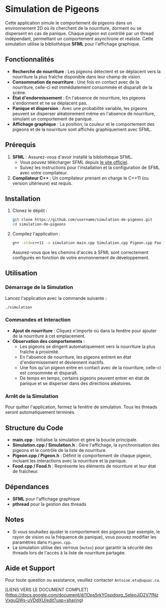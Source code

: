 # Simulation de Pigeons

Cette application simule le comportement de pigeons dans un environnement 2D où ils cherchent de la nourriture, dorment ou se dispersent en cas de panique. Chaque pigeon est contrôlé par un thread indépendant, permettant un comportement asynchrone et réaliste. Cette simulation utilise la bibliothèque **SFML** pour l'affichage graphique.

## Fonctionnalités

- **Recherche de nourriture** : Les pigeons détectent et se déplacent vers la nourriture la plus fraîche disponible dans leur champ de vision.
- **Consommation de nourriture** : Une fois en contact avec de la nourriture, celle-ci est immédiatement consommée et disparaît de la scène.
- **État d'endormissement** : En l'absence de nourriture, les pigeons s'endorment et ne se déplacent pas.
- **Panique et dispersion** : Avec une probabilité variable, les pigeons peuvent se disperser aléatoirement même en l'absence de nourriture, simulant un comportement de panique.
- **Affichage graphique** : La position, la couleur et le comportement des pigeons et de la nourriture sont affichés graphiquement avec SFML.

## Prérequis

1. **SFML** : Assurez-vous d'avoir installé la bibliothèque SFML.
   - Vous pouvez télécharger SFML depuis [le site officiel](https://www.sfml-dev.org/download.php).
   - Suivez les instructions pour l'installation et la configuration de SFML avec votre compilateur.
2. **Compilateur C++** : Un compilateur prenant en charge le C++11 (ou version ultérieure) est requis.

## Installation

1. Clonez le dépôt :
   ```bash
   git clone https://github.com/username/simulation-de-pigeons.git
   cd simulation-de-pigeons
   ```

2. Compilez l'application :
   ```bash
   g++ -std=c++11 -o simulation main.cpp Simulation.cpp Pigeon.cpp Food.cpp -lsfml-graphics -lsfml-window -lsfml-system -pthread
   ```
   Assurez-vous que les chemins d'accès à SFML sont correctement configurés en fonction de votre environnement de développement.

## Utilisation

### Démarrage de la Simulation

Lancez l'application avec la commande suivante :
```bash
./simulation
```

### Commandes et Interaction

- **Ajout de nourriture** : Cliquez n'importe où dans la fenêtre pour ajouter de la nourriture à cet emplacement.
- **Observation des comportements** :
  - Les pigeons se dirigent automatiquement vers la nourriture la plus fraîche à proximité.
  - En l'absence de nourriture, les pigeons entrent en état d'endormissement et deviennent inactifs.
  - Une fois qu'un pigeon entre en contact avec de la nourriture, celle-ci est consommée et disparaît.
  - De temps en temps, certains pigeons peuvent entrer en état de panique et se disperser dans des directions aléatoires.

### Arrêt de la Simulation

Pour quitter l'application, fermez la fenêtre de simulation. Tous les threads seront automatiquement terminés.

## Structure du Code

- **main.cpp** : Initialise la simulation et gère la boucle principale.
- **Simulation.cpp / Simulation.h** : Gère l'affichage, la synchronisation des pigeons et le contrôle de la liste de nourriture.
- **Pigeon.cpp / Pigeon.h** : Définit le comportement de chaque pigeon, incluant les interactions avec la nourriture et la panique.
- **Food.cpp / Food.h** : Représente les éléments de nourriture et leur état de fraîcheur.

## Dépendances

- **SFML** pour l'affichage graphique
- **pthread** pour la gestion des threads

## Notes

- Si vous souhaitez ajuster le comportement des pigeons (par exemple, le rayon de vision ou la fréquence de panique), vous pouvez modifier les paramètres dans `Pigeon.cpp`.
- La simulation utilise des verrous (`mutex`) pour garantir la sécurité des threads lors de l'accès à la liste de nourriture partagée.

## Aide et Support

Pour toute question ou assistance, veuillez contacter `Antoine.etu@uquac.ca`.

[LIENS VERS LE DOCUMENT COMPLET] (https://docs.google.com/document/d/1Ops5rkYOspdqxg_SeleoJiD2V7fNzVxguQWs-uVDdXU/edit?usp=sharing)

